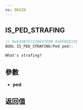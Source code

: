 ```yaml
---
ns: BRAIN
---
```

## IS_PED_STRAFING

```c
// 0xE45B7F222DE47E09 0xEFEED13C
BOOL IS_PED_STRAFING(Ped ped);
```

```
What's strafing?  
```

## 參數
* **ped**: 

## 返回值
